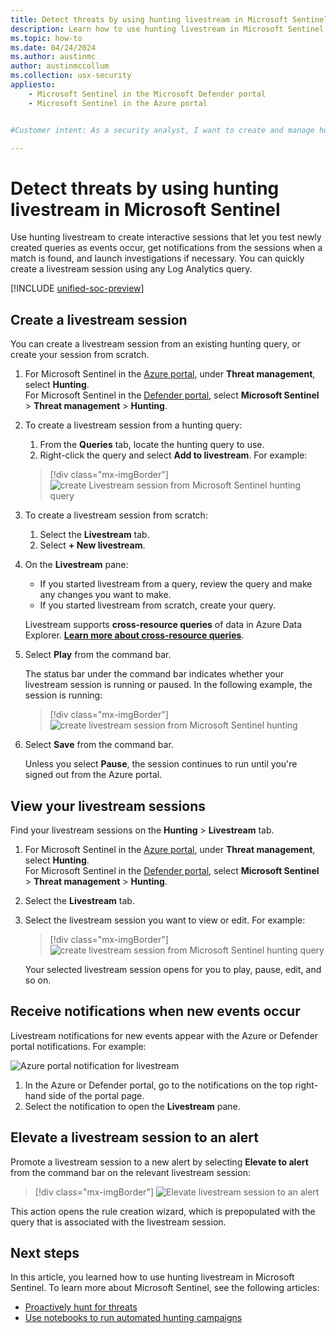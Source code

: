 ```yaml
---
title: Detect threats by using hunting livestream in Microsoft Sentinel 
description: Learn how to use hunting livestream in Microsoft Sentinel to actively monitor a compromise event.
ms.topic: how-to
ms.date: 04/24/2024
ms.author: austinmc
author: austinmccollum
ms.collection: usx-security
appliesto:
    - Microsoft Sentinel in the Microsoft Defender portal
    - Microsoft Sentinel in the Azure portal


#Customer intent: As a security analyst, I want to create and manage hunting livestream sessions so that I can detect and respond to threats in real-time.

---
```


# Detect threats by using hunting livestream in Microsoft Sentinel

Use hunting livestream to create interactive sessions that let you test newly created queries as events occur, get notifications from the sessions when a match is found, and launch investigations if necessary. You can quickly create a livestream session using any Log Analytics query.

[!INCLUDE [unified-soc-preview](includes/unified-soc-preview.md)]

## Create a livestream session

You can create a livestream session from an existing hunting query, or create your session from scratch.

1. For Microsoft Sentinel in the [Azure portal](https://portal.azure.com), under **Threat management**, select **Hunting**.<br> For Microsoft Sentinel in the [Defender portal](https://security.microsoft.com/), select **Microsoft Sentinel** > **Threat management** > **Hunting**.

1. To create a livestream session from a hunting query:
    
    1. From the **Queries** tab, locate the hunting query to use.
    1. Right-click the query and select **Add to livestream**. For example:
    
    > [!div class="mx-imgBorder"]
    > ![create Livestream session from Microsoft Sentinel hunting query](./media/livestream/livestream-from-query.png)

1. To create a livestream session from scratch: 
    
    1. Select the **Livestream** tab.
    1. Select **+ New livestream**.
    
1. On the **Livestream** pane:
    
    - If you started livestream from a query, review the query and make any changes you want to make.
    - If you started livestream from scratch, create your query.

    Livestream supports **cross-resource queries** of data in Azure Data Explorer. [**Learn more about cross-resource queries**](/azure/azure-monitor/logs/azure-monitor-data-explorer-proxy).

1. Select **Play** from the command bar.
    
    The status bar under the command bar indicates whether your livestream session is running or paused. In the following example, the session is running:
    
    > [!div class="mx-imgBorder"]
    > ![create livestream session from Microsoft Sentinel hunting](./media/livestream/livestream-session.png)

1. Select **Save** from the command bar.
    
    Unless you select **Pause**, the session continues to run until you're signed out from the Azure portal.

## View your livestream sessions

Find your livestream sessions on the **Hunting** > **Livestream** tab.

1. For Microsoft Sentinel in the [Azure portal](https://portal.azure.com), under **Threat management**, select **Hunting**.<br> For Microsoft Sentinel in the [Defender portal](https://security.microsoft.com/), select **Microsoft Sentinel** > **Threat management** > **Hunting**.

1. Select the **Livestream** tab.

1. Select the livestream session you want to view or edit. For example:
    
    > [!div class="mx-imgBorder"]
    > ![create livestream session from Microsoft Sentinel hunting query](./media/livestream/livestream-tab.png)
    
    Your selected livestream session opens for you to play, pause, edit, and so on.

## Receive notifications when new events occur

Livestream notifications for new events appear with the Azure or Defender portal notifications. For example:

![Azure portal notification for livestream](./media/livestream/notification.png)

1. In the Azure or Defender portal, go to the notifications on the top right-hand side of the portal page.
1. Select the notification to open the **Livestream** pane.
 
## Elevate a livestream session to an alert

Promote a livestream session to a new alert by selecting **Elevate to alert** from the command bar on the relevant livestream session:

> [!div class="mx-imgBorder"]
> ![Elevate livestream session to an alert](./media/livestream/elevate-to-alert.png)

This action opens the rule creation wizard, which is prepopulated with the query that is associated with the livestream session.

## Next steps

In this article, you learned how to use hunting livestream in Microsoft Sentinel. To learn more about Microsoft Sentinel, see the following articles:

- [Proactively hunt for threats](hunting.md)
- [Use notebooks to run automated hunting campaigns](notebooks.md)
